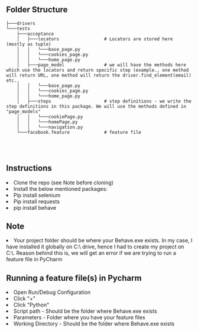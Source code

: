 <h2> Folder Structure</h2>

```
├───drivers
└───tests
    ├───acceptance
    │   ├───locators                 # Locators are stored here (mostly as tuple)
    │   │   └───base_page.py
    │   │   └───cookies_page.py
    │   │   └───home_page.py
    │   ├───page_model               # we will have the methods here which use the locators and return specific step (example., one method will return URL, one method will return the driver.find_element(email) etc.,
    │   │   └───base_page.py
    │   │   └───cookies_page.py
    │   │   └───home_page.py
    │   ├───steps                    # step definitions - we write the step definitions in this package. We will use the methods defined in "page_models"
    │   │   └───cookiePage.py
    │   │   └───homePage.py
    │   │   └───navigation.py
    └───facebook.feature             # feature file
```
<br><br>

<h2> Instructions </h2>
<li>Clone the repo (see Note before cloning)
<li>Install the below mentioned packages:
<li>Pip install selenium
<li>Pip install requests
<li>pip install behave

<h2> Note </h2>
<li>Your project folder should be where your Behave.exe exists. In my case, I have installed it globally on C:\ drive, hence I had to create my project on C:\. Reason behind this is, we will get an error if we are trying to run a feature file in PyCharm

<h2>Running a feature file(s) in Pycharm </h2>
<li>Open Run/Debug Configuration
<li>Click "+"
<li>Click "Python"
<li>Script path - Should be the folder where Behave.exe exists
<li>Parameters - Folder where you have your feature files
<li>Working Directory - Should be the folder where Behave.exe exists

